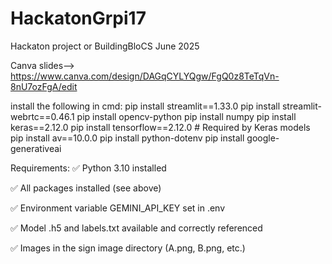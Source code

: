 # HackatonGrpi17
Hackaton project or BuildingBloCS June 2025


Canva slides--> https://www.canva.com/design/DAGqCYLYQgw/FgQ0z8TeTqVn-8nU7ozFgA/edit 

install the following in cmd:
pip install streamlit==1.33.0
pip install streamlit-webrtc==0.46.1
pip install opencv-python
pip install numpy
pip install keras==2.12.0
pip install tensorflow==2.12.0  # Required by Keras models
pip install av==10.0.0
pip install python-dotenv
pip install google-generativeai

Requirements:
✅ Python 3.10 installed

✅ All packages installed (see above)

✅ Environment variable GEMINI_API_KEY set in .env

✅ Model .h5 and labels.txt available and correctly referenced

✅ Images in the sign image directory (A.png, B.png, etc.)



